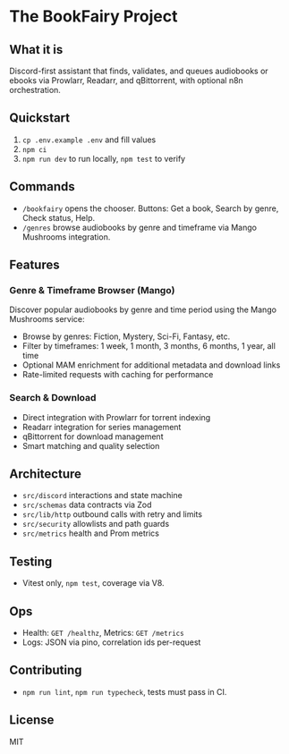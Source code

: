 # The BookFairy Project

## What it is
Discord-first assistant that finds, validates, and queues audiobooks or ebooks via Prowlarr, Readarr, and qBittorrent, with optional n8n orchestration.

## Quickstart
1. `cp .env.example .env` and fill values
2. `npm ci`
3. `npm run dev` to run locally, `npm test` to verify

## Commands

- `/bookfairy` opens the chooser. Buttons: Get a book, Search by genre, Check status, Help.
- `/genres` browse audiobooks by genre and timeframe via Mango Mushrooms integration.

## Features

### Genre & Timeframe Browser (Mango)

Discover popular audiobooks by genre and time period using the Mango Mushrooms service:

- Browse by genres: Fiction, Mystery, Sci-Fi, Fantasy, etc.
- Filter by timeframes: 1 week, 1 month, 3 months, 6 months, 1 year, all time
- Optional MAM enrichment for additional metadata and download links
- Rate-limited requests with caching for performance

### Search & Download

- Direct integration with Prowlarr for torrent indexing
- Readarr integration for series management
- qBittorrent for download management
- Smart matching and quality selection

## Architecture

- `src/discord` interactions and state machine
- `src/schemas` data contracts via Zod
- `src/lib/http` outbound calls with retry and limits
- `src/security` allowlists and path guards
- `src/metrics` health and Prom metrics

## Testing

- Vitest only, `npm test`, coverage via V8.

## Ops

- Health: `GET /healthz`, Metrics: `GET /metrics`
- Logs: JSON via pino, correlation ids per-request

## Contributing

- `npm run lint`, `npm run typecheck`, tests must pass in CI.

## License

MIT
